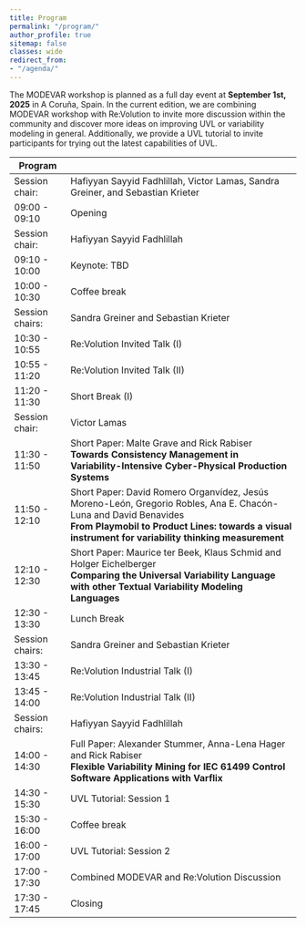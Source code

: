 ```yaml
---
title: Program
permalink: "/program/"
author_profile: true
sitemap: false
classes: wide
redirect_from:
- "/agenda/"
---
```


The MODEVAR workshop is planned as a full day event at **September 1st, 2025** in A Coruña, Spain. In the current edition, we are combining MODEVAR workshop with Re:Volution to invite more discussion within the community and discover more ideas on improving UVL or variability modeling in general. Additionally, we provide a UVL tutorial to invite participants for trying out the latest capabilities of UVL.

| Program         |                                                                                                                                                                      |
|-----------------|----------------------------------------------------------------------------------------------------------------------------------------------------------------------|
| Session chair:  | Hafiyyan Sayyid Fadhlillah, Victor Lamas, Sandra Greiner, and Sebastian Krieter |
| 09:00 - 09:10   | Opening |
| Session chair:  | Hafiyyan Sayyid Fadhlillah |
| 09:10 - 10:00   | Keynote: TBD |
| 10:00 - 10:30   | Coffee break |
| Session chairs:  | Sandra Greiner and Sebastian Krieter |
| 10:30 - 10:55   | Re:Volution Invited Talk (I)  |
| 10:55 - 11:20   | Re:Volution Invited Talk (II) |
| 11:20 - 11:30   | Short Break (I) |
| Session chair:  | Victor Lamas |
| 11:30 - 11:50   | Short Paper: Malte Grave and Rick Rabiser <br> **Towards Consistency Management in Variability-Intensive Cyber-Physical Production Systems** |
| 11:50 - 12:10   | Short Paper: David Romero Organvídez, Jesús Moreno-León, Gregorio Robles, Ana E. Chacón-Luna and David Benavides <br> **From Playmobil to Product Lines: towards a visual instrument for variability thinking measurement** |
| 12:10 - 12:30   | Short Paper: Maurice ter Beek, Klaus Schmid and Holger Eichelberger <br> **Comparing the Universal Variability Language with other Textual Variability Modeling Languages** |
| 12:30 - 13:30   | Lunch Break |
| Session chairs:  | Sandra Greiner and Sebastian Krieter |
| 13:30 - 13:45   | Re:Volution Industrial Talk (I) |
| 13:45 - 14:00   | Re:Volution Industrial Talk (II) |     
| Session chairs: | Hafiyyan Sayyid Fadhlillah |                             
| 14:00 - 14:30   | Full Paper: Alexander Stummer, Anna-Lena Hager and Rick Rabiser <br> **Flexible Variability Mining for IEC 61499 Control Software Applications with Varflix** |
| 14:30 - 15:30   | UVL Tutorial: Session 1 |
| 15:30 - 16:00   | Coffee break |
| 16:00 - 17:00   | UVL Tutorial: Session 2 |
| 17:00 - 17:30   | Combined MODEVAR and Re:Volution Discussion |
| 17:30 - 17:45   | Closing |